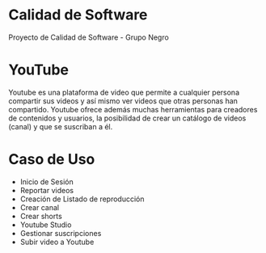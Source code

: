 # Calidad de Software
Proyecto de Calidad de Software - Grupo Negro

# YouTube
Youtube es una plataforma de video que permite a cualquier persona compartir sus videos y así mismo ver videos que otras personas han compartido. Youtube ofrece además muchas herramientas para creadores de contenidos y usuarios, la posibilidad de crear un catálogo de videos (canal) y que se suscriban a él.

# Caso de Uso
- Inicio de Sesión
- Reportar videos
- Creación de Listado de reproducción
- Crear canal
- Crear shorts
- Youtube Studio
- Gestionar suscripciones
- Subir video a Youtube
